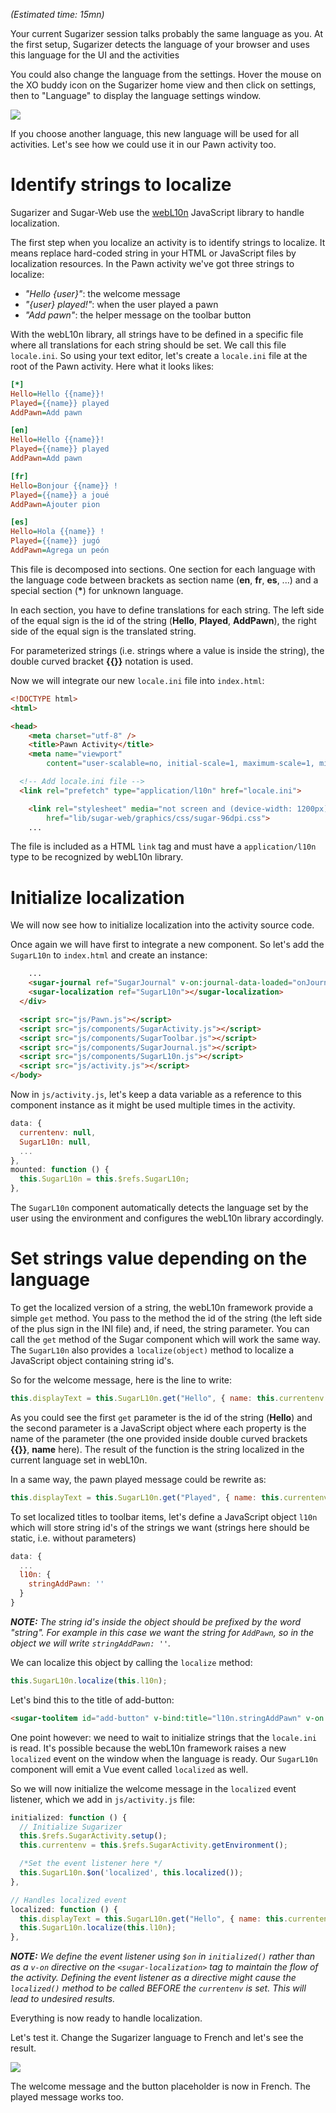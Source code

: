 *(Estimated time: 15mn)*

Your current Sugarizer session talks probably the same language as you. At the first setup, Sugarizer detects the language of your browser and uses this language for the UI and the activities

You could also change the language from the settings. Hover the mouse on the XO buddy icon on the Sugarizer home view and then click on settings, then to "Language" to display the language settings window.


![](images/tutorial_step5_1.png)

If you choose another language, this new language will be used for all activities. Let's see how we could use it in our Pawn activity too.

# Identify strings to localize

Sugarizer and Sugar-Web use the [webL10n](https://github.com/fabi1cazenave/webL10n) JavaScript library to handle localization.

The first step when you localize an activity is to identify strings to localize. It means replace hard-coded string in your HTML or JavaScript files by localization resources. In the Pawn activity we've got three strings to localize:

* *"Hello {user}"*: the welcome message
* *"{user} played!"*: when the user played a pawn
* *"Add pawn"*: the helper message on the toolbar button

With the webL10n library, all strings have to be defined in a specific file where all translations for each string should be set. We call this file `locale.ini`.  So using your text editor, let's create a `locale.ini` file at the root of the Pawn activity. Here what it looks likes: 
```ini
[*]
Hello=Hello {{name}}!
Played={{name}} played
AddPawn=Add pawn

[en]
Hello=Hello {{name}}!
Played={{name}} played
AddPawn=Add pawn

[fr]
Hello=Bonjour {{name}} !
Played={{name}} a joué
AddPawn=Ajouter pion

[es]
Hello=Hola {{name}} !
Played={{name}} jugó
AddPawn=Agrega un peón
```

This file is decomposed into sections. One section for each language with the language code between brackets as section name (**en**, **fr**, **es**, ...) and a special section (**\***) for unknown language.

In each section, you have to define translations for each string. The left side of the equal sign is the id of the string (**Hello**, **Played**, **AddPawn**), the right side of the equal sign is the translated string.

For parameterized strings (i.e. strings where a value is inside the string), the double curved bracket **\{\{\}\}** notation is used.

Now we will integrate our new `locale.ini` file into `index.html`:
```html
<!DOCTYPE html>
<html>

<head>
	<meta charset="utf-8" />
	<title>Pawn Activity</title>
	<meta name="viewport"
		content="user-scalable=no, initial-scale=1, maximum-scale=1, minimum-scale=1, width=device-width, viewport-fit=cover" />

  <!-- Add locale.ini file -->
  <link rel="prefetch" type="application/l10n" href="locale.ini">

	<link rel="stylesheet" media="not screen and (device-width: 1200px) and (device-height: 900px)"
		href="lib/sugar-web/graphics/css/sugar-96dpi.css">
	...
```

The file is included as a HTML `link` tag and must have a `application/l10n` type to be recognized by webL10n library.

# Initialize localization

We will now see how to initialize localization into the activity source code.

Once again we will have first to integrate a new component. So let's add the `SugarL10n` to `index.html` and create an instance:
```html
    ...
    <sugar-journal ref="SugarJournal" v-on:journal-data-loaded="onJournalDataLoaded"></sugar-journal>
    <sugar-localization ref="SugarL10n"></sugar-localization>
  </div>

  <script src="js/Pawn.js"></script>
  <script src="js/components/SugarActivity.js"></script>
  <script src="js/components/SugarToolbar.js"></script>
  <script src="js/components/SugarJournal.js"></script>
  <script src="js/components/SugarL10n.js"></script>
  <script src="js/activity.js"></script>
</body>
```

Now in `js/activity.js`, let's keep a data variable as a reference to this component instance as it might be used multiple times in the activity.
```js
data: {
  currentenv: null,
  SugarL10n: null,
  ...
},
mounted: function () {
  this.SugarL10n = this.$refs.SugarL10n;
},
```

The `SugarL10n` component automatically detects the language set by the user using the environment and configures the webL10n library accordingly.

# Set strings value depending on the language

To get the localized version of a string, the webL10n framework provide a simple `get` method. You pass to the method the id of the string (the left side of the plus sign in the INI file) and, if need, the string parameter. You can call the `get` method of the Sugar component which will work the same way. The `SugarL10n` also provides a `localize(object)` method to localize a JavaScript object containing string id's. 

So for the welcome message, here is the line to write:
```js
this.displayText = this.SugarL10n.get("Hello", { name: this.currentenv.user.name });
```
As you could see the first `get` parameter is the id of the string (**Hello**) and the second parameter is a JavaScript object where each property is the name of the parameter (the one provided inside double curved brackets **\{\{\}\}**, **name** here). The result of the function is the string localized in the current language set in webL10n.

In a same way, the pawn played message could be rewrite as: 
```js
this.displayText = this.SugarL10n.get("Played", { name: this.currentenv.user.name });
```

To set localized titles to toolbar items, let's define a JavaScript object `l10n` which will store string id's of the strings we want (strings here should be static, i.e. without parameters)
```js
data: {
  ...
  l10n: {
    stringAddPawn: ''
  }
}
```
***NOTE:*** *The string id's inside the object should be prefixed by the word "string". For example in this case we want the string for `AddPawn`, so in the object we will write `stringAddPawn: ''`.*

We can localize this object by calling the `localize` method: 
```js
this.SugarL10n.localize(this.l10n);
```

Let's bind this to the title of add-button:
```html
<sugar-toolitem id="add-button" v-bind:title="l10n.stringAddPawn" v-on:click="onAddClick"></sugar-toolitem>
```

One point however: we need to wait to initialize strings that the `locale.ini` is read. It's possible because the webL10n framework raises a new `localized` event on the window when the language is ready. Our `SugarL10n` component will emit a Vue event called `localized` as well.

So we will now initialize the welcome message in the `localized` event listener, which we add in `js/activity.js` file:
```js
initialized: function () {
  // Initialize Sugarizer
  this.$refs.SugarActivity.setup();
  this.currentenv = this.$refs.SugarActivity.getEnvironment();

  /*Set the event listener here */
  this.SugarL10n.$on('localized', this.localized());
},

// Handles localized event
localized: function () {
  this.displayText = this.SugarL10n.get("Hello", { name: this.currentenv.user.name });
  this.SugarL10n.localize(this.l10n);
},
```
***NOTE:*** *We define the event listener using `$on` in `initialized()` rather than as a `v-on` directive on the `<sugar-localization>` tag to maintain the flow of the activity. Defining the event listener as a directive might cause the `localized()` method to be called BEFORE the `currentenv` is set. This will lead to undesired results.*

Everything is now ready to handle localization.

Let's test it. Change the Sugarizer language to French and let's see the result.


![](images/tutorial_step5_2.png)

The welcome message and the button placeholder is now in French. The played message works too.